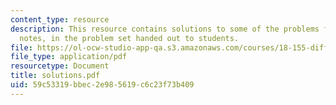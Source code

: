 ```yaml
---
content_type: resource
description: This resource contains solutions to some of the problems from the course
  notes, in the problem set handed out to students.
file: https://ol-ocw-studio-app-qa.s3.amazonaws.com/courses/18-155-differential-analysis-fall-2004/59c53319bbec2e985619c6c23f73b409_solutions.pdf
file_type: application/pdf
resourcetype: Document
title: solutions.pdf
uid: 59c53319-bbec-2e98-5619-c6c23f73b409
---
```


